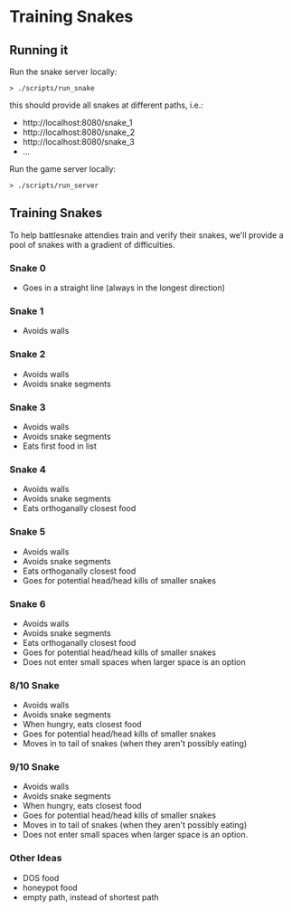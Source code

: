 # Training Snakes

## Running it
Run the snake server locally:
```
> ./scripts/run_snake
```
this should provide all snakes at different paths, i.e.:
- http://localhost:8080/snake_1
- http://localhost:8080/snake_2
- http://localhost:8080/snake_3
- ...

Run the game server locally:
```
> ./scripts/run_server
```


## Training Snakes
To help battlesnake attendies train and verify their snakes, we'll provide a pool of snakes with a gradient of difficulties.

### Snake 0
- Goes in a straight line (always in the longest direction)

### Snake 1
- Avoids walls

### Snake 2
- Avoids walls
- Avoids snake segments

### Snake 3
- Avoids walls
- Avoids snake segments
- Eats first food in list

### Snake 4
- Avoids walls
- Avoids snake segments
- Eats orthoganally closest food

### Snake 5
- Avoids walls
- Avoids snake segments
- Eats orthoganally closest food
- Goes for potential head/head kills of smaller snakes

### Snake 6
- Avoids walls
- Avoids snake segments
- Eats orthoganally closest food
- Goes for potential head/head kills of smaller snakes
- Does not enter small spaces when larger space is an option

### 8/10 Snake
- Avoids walls
- Avoids snake segments
- When hungry, eats closest food
- Goes for potential head/head kills of smaller snakes
- Moves in to tail of snakes (when they aren't possibly eating)

### 9/10 Snake
- Avoids walls
- Avoids snake segments
- When hungry, eats closest food
- Goes for potential head/head kills of smaller snakes
- Moves in to tail of snakes (when they aren't possibly eating)
- Does not enter small spaces when larger space is an option.

### Other Ideas
- DOS food
- honeypot food
- empty path, instead of shortest path
